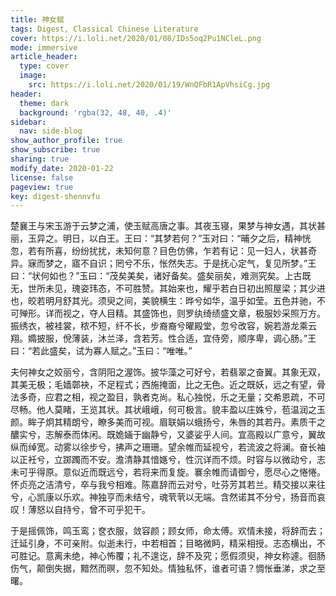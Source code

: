 ```yaml
---
title: 神女赋
tags: Digest, Classical Chinese Literature
cover: https://i.loli.net/2020/01/08/IDs5oq2Pu1NCleL.png
mode: immersive
article_header:
  type: cover
  image:
    src: https://i.loli.net/2020/01/19/WnQFbR1ApVhsiCg.jpg
header:
  theme: dark
  background: 'rgba(32, 48, 40, .4)'
sidebar:
  nav: side-blog
show_author_profile: true
show_subscribe: true
sharing: true
modify_date: 2020-01-22
license: false
pageview: true
key: digest-shennvfu
---
```


<!--more-->

楚襄王与宋玉游于云梦之浦，使玉赋高唐之事。其夜玉寝，果梦与神女遇，其状甚丽，玉异之。明日，以白王。王曰：“其梦若何？”玉对曰：“晡夕之后，精神恍忽，若有所喜，纷纷扰扰，未知何意？目色仿佛，乍若有记：见一妇人，状甚奇异。寐而梦之，寤不自识；罔兮不乐，怅然失志。于是抚心定气，复见所梦。”王曰：“状何如也？”玉曰：“茂矣美矣，诸好备矣。盛矣丽矣，难测究矣。上古既无，世所未见，瑰姿玮态，不可胜赞。其始来也，耀乎若白日初出照屋梁；其少进也，皎若明月舒其光。须臾之间，美貌横生：晔兮如华，温乎如莹。五色并驰，不可殚形。详而视之，夺人目精。其盛饰也，则罗纨绮绩盛文章，极服妙采照万方。振绣衣，被袿裳，秾不短，纤不长，步裔裔兮曜殿堂，忽兮改容，婉若游龙乘云翔。嫷披服，侻薄装，沐兰泽，含若芳。性合适，宜侍旁，顺序卑，调心肠。”王曰：“若此盛矣，试为寡人赋之。”玉曰：“唯唯。”

夫何神女之姣丽兮，含阴阳之渥饰。披华藻之可好兮，若翡翠之奋翼。其象无双，其美无极；毛嫱鄣袂，不足程式；西施掩面，比之无色。近之既妖，远之有望，骨法多奇，应君之相，视之盈目，孰者克尚。私心独悦，乐之无量；交希恩疏，不可尽畅。他人莫睹，王览其状。其状峨峨，何可极言。貌丰盈以庄姝兮，苞温润之玉颜。眸子炯其精朗兮，瞭多美而可视。眉联娟以蛾扬兮，朱唇的其若丹。素质干之醲实兮，志解泰而体闲。既姽婳于幽静兮，又婆娑乎人间。宜高殿以广意兮，翼故纵而绰宽。动雾以徐步兮，拂声之珊珊。望余帷而延视兮，若流波之将澜。奋长袖以正衽兮，立踯躅而不安。澹清静其愔嫕兮，性沉详而不烦。时容与以微动兮，志未可乎得原。意似近而既远兮，若将来而复旋。褰余帷而请御兮，愿尽心之惓惓。怀贞亮之洁清兮，卒与我兮相难。陈嘉辞而云对兮，吐芬芳其若兰。精交接以来往兮，心凯康以乐欢。神独亨而未结兮，魂茕茕以无端。含然诺其不分兮，扬音而哀叹！薄怒以自持兮，曾不可乎犯干。

于是摇佩饰，鸣玉鸾；奁衣服，敛容颜；顾女师，命太傅。欢情未接，将辞而去；迁延引身，不可亲附。似逝未行，中若相首；目略微眄，精采相授。志态横出，不可胜记。意离未绝，神心怖覆；礼不遑讫，辞不及究；愿假须臾，神女称遽。徊肠伤气，颠倒失据，黯然而暝，忽不知处。情独私怀，谁者可语？惆怅垂涕，求之至曙。
